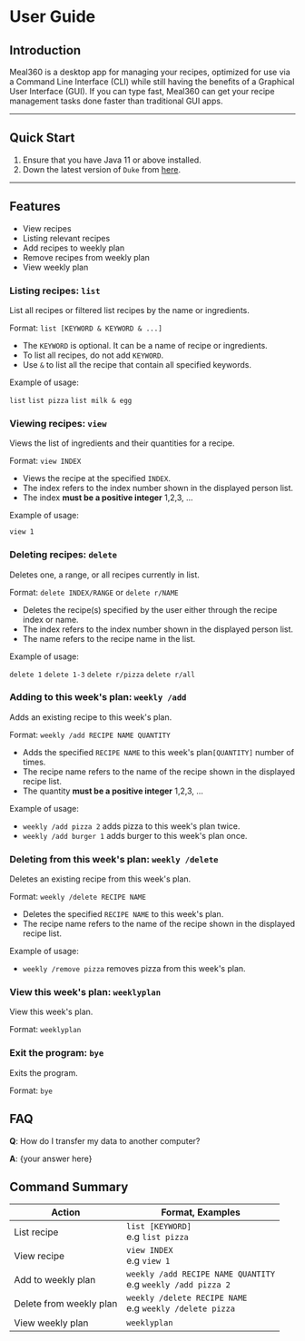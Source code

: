 # User Guide

## Introduction

Meal360 is a desktop app for managing your recipes, optimized for use via a Command Line Interface (CLI) while still having the benefits of a Graphical User Interface (GUI). If you can type fast, Meal360 can get your recipe management tasks done faster than traditional GUI apps.

___

## Quick Start

1. Ensure that you have Java 11 or above installed. 
2. Down the latest version of `Duke` from [here](http://link.to/duke).

___

## Features

* View recipes
* Listing relevant recipes
* Add recipes to weekly plan
* Remove recipes from weekly plan
* View weekly plan

### Listing recipes: `list`

List all recipes or filtered list recipes by the name or ingredients.

Format: `list [KEYWORD & KEYWORD & ...]`

* The `KEYWORD` is optional. It can be a name of recipe or ingredients.
* To list all recipes, do not add `KEYWORD`.
* Use `&` to list all the recipe that contain all specified keywords.

Example of usage:

`list`
`list pizza`
`list milk & egg`

### Viewing recipes: `view`

Views the list of ingredients and their quantities for a recipe.

Format: `view INDEX`

* Views the recipe at the specified `INDEX`.
* The index refers to the index number shown in the displayed person list.
* The index **must be a positive integer** 1,2,3, ...

Example of usage:

`view 1`

### Deleting recipes: `delete`

Deletes one, a range, or all recipes currently in list.

Format: `delete INDEX/RANGE` or `delete r/NAME` 

* Deletes the recipe(s) specified by the user either through the recipe index or name.
* The index refers to the index number shown in the displayed person list.
* The name refers to the recipe name in the list.

Example of usage:

`delete 1`
`delete 1-3`
`delete r/pizza`
`delete r/all`

### Adding to this week's plan: `weekly /add`

Adds an existing recipe to this week's plan.

Format: `weekly /add RECIPE NAME QUANTITY`

* Adds the specified `RECIPE NAME` to this week's plan`[QUANTITY]` number of times.
* The recipe name refers to the name of the recipe shown in the displayed recipe list.
* The quantity **must be a positive
  integer** 1,2,3, ...

Example of usage:

* `weekly /add pizza 2` adds pizza to this week's plan twice.
* `weekly /add burger 1` adds burger to this week's plan once.

### Deleting from this week's plan: `weekly /delete`

Deletes an existing recipe from this week's plan.

Format: `weekly /delete RECIPE NAME`

* Deletes the specified `RECIPE NAME` to this week's plan.
* The recipe name refers to the name of the recipe shown in the displayed recipe list.

Example of usage:

* `weekly /remove pizza` removes pizza from this week's plan.

### View this week's plan: `weeklyplan`

View this week's plan.

Format: `weeklyplan`

### Exit the program: `bye`

Exits the program.

Format: `bye`

## FAQ

**Q**: How do I transfer my data to another computer?

**A**: {your answer here}

## Command Summary
| Action | Format, Examples                      | 
|--------|---------------------------------------|
|List recipe | `list [KEYWORD]`<br/>e.g `list pizza` |
|View recipe | `view INDEX`<br/>e.g `view 1` |
|Add to weekly plan | `weekly /add RECIPE NAME QUANTITY`<br/>e.g `weekly /add pizza 2` |
|Delete from weekly plan | `weekly /delete RECIPE NAME`<br/>e.g `weekly /delete pizza` |
|View weekly plan | `weeklyplan` |
